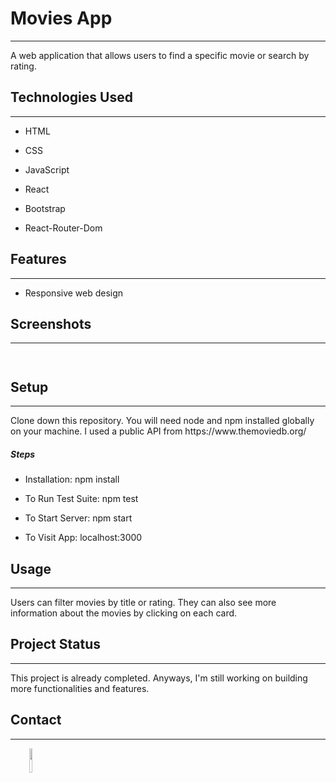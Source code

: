 <h1>Movies App</h1>
<hr><p>A web application that allows users to find a specific movie or search by rating.</p><h2>Technologies Used</h2>
<hr><ul>
<li>HTML</li>
</ul><ul>
<li>CSS</li>
</ul><ul>
<li>JavaScript</li>
</ul><ul>
<li>React</li>
</ul><ul>
<li>Bootstrap</li>
</ul><ul>
<li>React-Router-Dom</li>
</ul><h2>Features</h2>
<hr><ul>
<li>Responsive web design</li>
</ul><h2>Screenshots</h2>
<hr><p><img src="https://i.postimg.cc/LXfbMp1c/Screen-Shot-2022-07-07-at-6-28-26-PM.png" alt=""></p><p><img src="https://i.postimg.cc/Ls0ps2hh/Screen-Shot-2022-07-07-at-6-26-50-PM.png" alt=""></p><h2>Setup</h2>
<hr><p>Clone down this repository. You will need node and npm installed globally on your machine.
I used a public API from https://www.themoviedb.org/</p><h5>Steps</h5><ul>
<li>Installation:  npm install</li>
</ul><ul>
<li>To Run Test Suite:  npm test</li>
</ul><ul>
<li>To Start Server:  npm start</li>
</ul><ul>
<li>To Visit App:  localhost:3000</li>
</ul><h2>Usage</h2>
<hr><p>Users can filter movies by title or rating. They can also see more information about the movies by clicking on each card.</p><h2>Project Status</h2>
<hr><p>This project is already completed. Anyways, I'm still working on building more functionalities and features.</p><h2>Contact</h2>
<hr><p><span style="margin-right: 30px;"></span><a href="https://www.linkedin.com/in/noeliacaseres/"><img target="_blank" src="https://cdn.jsdelivr.net/gh/devicons/devicon/icons/linkedin/linkedin-original.svg" style="width: 10%;"></a></p>
